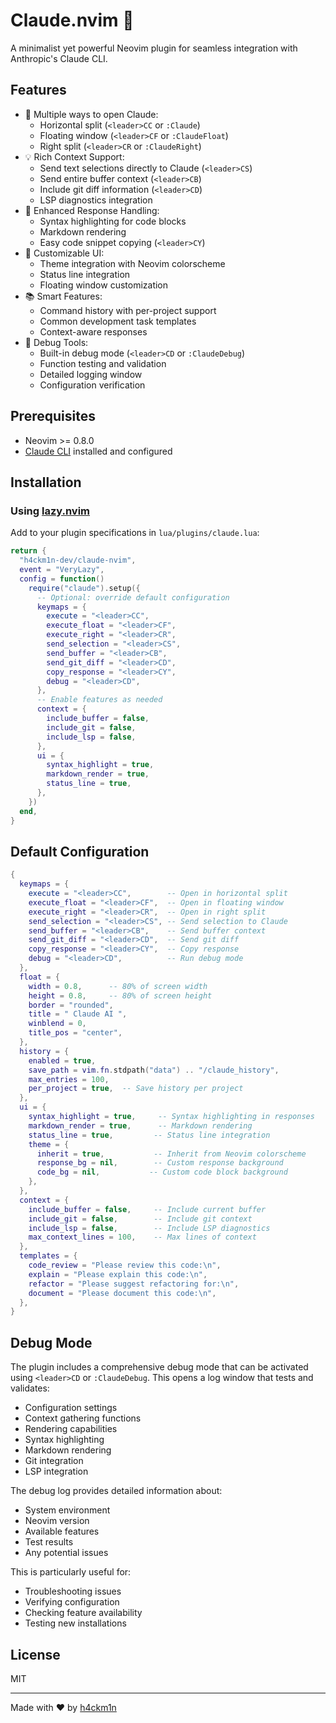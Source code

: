 # Claude.nvim 🤖

A minimalist yet powerful Neovim plugin for seamless integration with Anthropic's Claude CLI.

## Features

- 🚀 Multiple ways to open Claude:
  - Horizontal split (`<leader>CC` or `:Claude`)
  - Floating window (`<leader>CF` or `:ClaudeFloat`)
  - Right split (`<leader>CR` or `:ClaudeRight`)
- 💡 Rich Context Support:
  - Send text selections directly to Claude (`<leader>CS`)
  - Send entire buffer context (`<leader>CB`)
  - Include git diff information (`<leader>CD`)
  - LSP diagnostics integration
- 📝 Enhanced Response Handling:
  - Syntax highlighting for code blocks
  - Markdown rendering
  - Easy code snippet copying (`<leader>CY`)
- 🎨 Customizable UI:
  - Theme integration with Neovim colorscheme
  - Status line integration
  - Floating window customization
- 📚 Smart Features:
  - Command history with per-project support
  - Common development task templates
  - Context-aware responses
- 🔧 Debug Tools:
  - Built-in debug mode (`<leader>CD` or `:ClaudeDebug`)
  - Function testing and validation
  - Detailed logging window
  - Configuration verification

## Prerequisites

- Neovim >= 0.8.0
- [Claude CLI](https://github.com/anthropics/claude-cli) installed and configured

## Installation

### Using [lazy.nvim](https://github.com/folke/lazy.nvim)

Add to your plugin specifications in `lua/plugins/claude.lua`:

```lua
return {
  "h4ckm1n-dev/claude-nvim",
  event = "VeryLazy",
  config = function()
    require("claude").setup({
      -- Optional: override default configuration
      keymaps = {
        execute = "<leader>CC",
        execute_float = "<leader>CF",
        execute_right = "<leader>CR",
        send_selection = "<leader>CS",
        send_buffer = "<leader>CB",
        send_git_diff = "<leader>CD",
        copy_response = "<leader>CY",
        debug = "<leader>CD",
      },
      -- Enable features as needed
      context = {
        include_buffer = false,
        include_git = false,
        include_lsp = false,
      },
      ui = {
        syntax_highlight = true,
        markdown_render = true,
        status_line = true,
      },
    })
  end,
}
```

## Default Configuration

```lua
{
  keymaps = {
    execute = "<leader>CC",        -- Open in horizontal split
    execute_float = "<leader>CF",  -- Open in floating window
    execute_right = "<leader>CR",  -- Open in right split
    send_selection = "<leader>CS", -- Send selection to Claude
    send_buffer = "<leader>CB",    -- Send buffer context
    send_git_diff = "<leader>CD",  -- Send git diff
    copy_response = "<leader>CY",  -- Copy response
    debug = "<leader>CD",          -- Run debug mode
  },
  float = {
    width = 0.8,      -- 80% of screen width
    height = 0.8,     -- 80% of screen height
    border = "rounded",
    title = " Claude AI ",
    winblend = 0,
    title_pos = "center",
  },
  history = {
    enabled = true,
    save_path = vim.fn.stdpath("data") .. "/claude_history",
    max_entries = 100,
    per_project = true,  -- Save history per project
  },
  ui = {
    syntax_highlight = true,     -- Syntax highlighting in responses
    markdown_render = true,      -- Markdown rendering
    status_line = true,         -- Status line integration
    theme = {
      inherit = true,           -- Inherit from Neovim colorscheme
      response_bg = nil,        -- Custom response background
      code_bg = nil,           -- Custom code block background
    },
  },
  context = {
    include_buffer = false,     -- Include current buffer
    include_git = false,        -- Include git context
    include_lsp = false,        -- Include LSP diagnostics
    max_context_lines = 100,    -- Max lines of context
  },
  templates = {
    code_review = "Please review this code:\n",
    explain = "Please explain this code:\n",
    refactor = "Please suggest refactoring for:\n",
    document = "Please document this code:\n",
  },
}
```

## Debug Mode

The plugin includes a comprehensive debug mode that can be activated using `<leader>CD` or `:ClaudeDebug`. This opens a log window that tests and validates:

- Configuration settings
- Context gathering functions
- Rendering capabilities
- Syntax highlighting
- Markdown rendering
- Git integration
- LSP integration

The debug log provides detailed information about:
- System environment
- Neovim version
- Available features
- Test results
- Any potential issues

This is particularly useful for:
- Troubleshooting issues
- Verifying configuration
- Checking feature availability
- Testing new installations

## License

MIT

---
Made with ❤️ by [h4ckm1n](https://github.com/h4ckm1n-dev)
